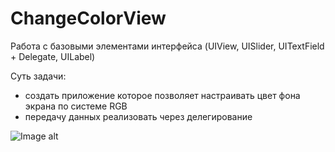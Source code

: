 # ChangeColorView
Работа с базовыми элементами интерфейса (UIView, UISlider, UITextField + Delegate, UILabel)

Суть задачи:
- создать приложение которое позволяет настраивать цвет фона экрана по системе RGB
- передачу данных реализовать через делегирование

![Image alt](https://github.com/viacheslavplatonov/ChangeColorView/raw/main/rgb.png)
